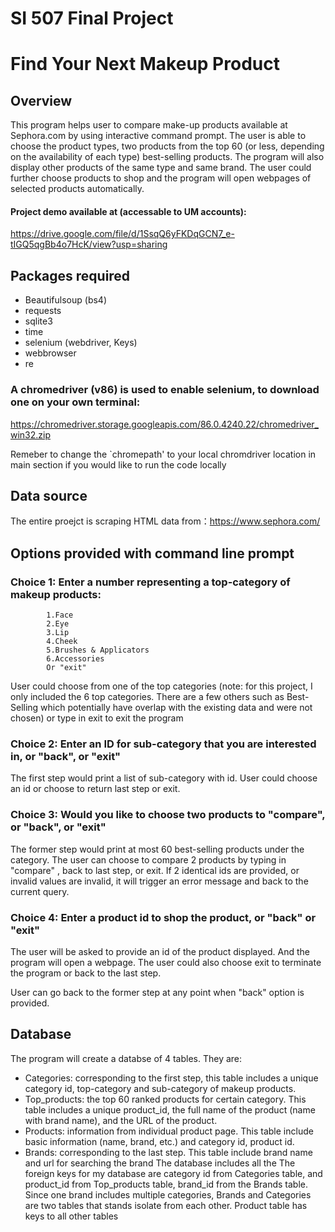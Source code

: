 # SI 507 Final Project

# Find Your Next Makeup Product

## Overview

This program helps user to compare make-up products available at Sephora.com by using interactive command prompt. The user is able to choose the product types, two products from the top 60 (or less, depending on the availability of each type) best-selling products. The program will also display other products of the same type and same brand. The user could further choose products to shop and the program will open webpages of selected products automatically.  

#### Project demo available at (accessable to UM accounts):
https://drive.google.com/file/d/1SsqQ6yFKDqGCN7_e-tIGQ5qgBb4o7HcK/view?usp=sharing

## Packages required
+ Beautifulsoup (bs4)
+ requests
+ sqlite3
+ time
+ selenium (webdriver, Keys)
+ webbrowser
+ re

### A chromedriver (v86) is used to enable selenium, to download one on your own terminal:
https://chromedriver.storage.googleapis.com/86.0.4240.22/chromedriver_win32.zip
    
Remeber to change the `chromepath' to your local chromdriver location in main section if you would like to run the code locally

## Data source
 
The entire proejct is scraping HTML data from：https://www.sephora.com/


## Options provided with command line prompt

### Choice 1: Enter a number representing a top-category of makeup products:
            1.Face
            2.Eye
            3.Lip
            4.Cheek
            5.Brushes & Applicators
            6.Accessories
            Or "exit"
User could choose from one of the top categories (note: for this project, I only included the 6 top categories. There are a few others such as Best-Selling which potentially have overlap with the existing data  and were not chosen) or type in exit to exit the program


### Choice 2: Enter an ID for sub-category that you are interested in, or "back", or "exit"
 
The first step would print a list of sub-category with id. User could choose an id or choose to return last step or exit. 


### Choice 3: Would you like to choose two products to "compare", or "back", or "exit"
 
The former step would print at most 60 best-selling products under the category. The user can choose to compare 2 products by typing in "compare" , back to last step, or exit. If 2 identical ids are provided, or invalid values are invalid, it will trigger an error message and back to the current query. 

### Choice 4: Enter a product id to shop the product, or "back" or "exit"

The user will be asked to provide an id of the product displayed. And the program will open a webpage. The user could also choose exit to terminate the program or back to the last step. 

User can go back to the former step at any point when "back" option is provided.

## Database

The program will create a databse of 4 tables. They are: 
+ Categories: corresponding to the first step, this table includes a unique category id, top-category and sub-category of makeup products.
+ Top_products: the top 60 ranked products for certain category. This table includes a unique product_id, the full name of the product (name with brand name), and the URL of the product.
+ Products: information from individual product page. This table include basic information (name, brand, etc.) and category id, product id. 
+ Brands: corresponding to the last step. This table include brand name and url for searching the brand
The database includes all the The foreign keys for my database are category id from Categories table, and product_id from Top_products table, brand_id from the Brands table. Since one brand includes multiple categories, Brands and Categories are two tables that stands isolate from each other. Product table has keys to all other tables



